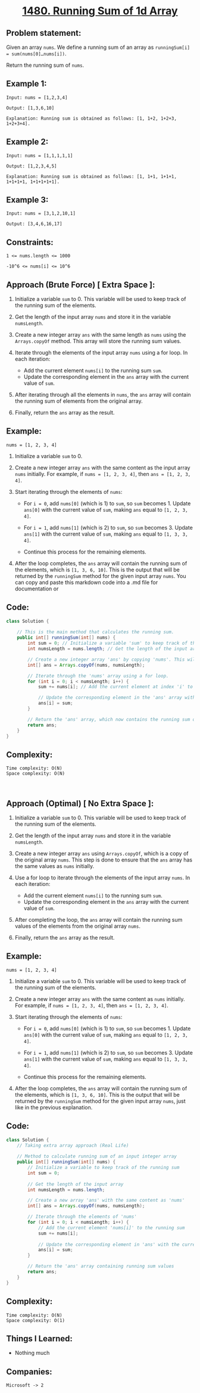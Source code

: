 <h1 align="center"><a href="https://leetcode.com/problems/running-sum-of-1d-array/" target="_blank">1480. Running Sum of 1d Array</a></h1>

## Problem statement:
Given an array `nums`. We define a running sum of an array as `runningSum[i] = sum(nums[0]…nums[i])`.

Return the running sum of `nums`.




## Example 1:

```
Input: nums = [1,2,3,4]

Output: [1,3,6,10]

Explanation: Running sum is obtained as follows: [1, 1+2, 1+2+3, 1+2+3+4].
```

## Example 2:

```
Input: nums = [1,1,1,1,1]

Output: [1,2,3,4,5]

Explanation: Running sum is obtained as follows: [1, 1+1, 1+1+1, 1+1+1+1, 1+1+1+1+1].
```


## Example 3:

```
Input: nums = [3,1,2,10,1]

Output: [3,4,6,16,17]
```


## Constraints:

```
1 <= nums.length <= 1000

-10^6 <= nums[i] <= 10^6
```





## Approach (Brute Force) [ Extra Space ]:

1. Initialize a variable `sum` to 0. This variable will be used to keep track of the running sum of the elements.

2. Get the length of the input array `nums` and store it in the variable `numsLength`.

3. Create a new integer array `ans` with the same length as `nums` using the `Arrays.copyOf` method. This array will store the running sum values.

4. Iterate through the elements of the input array `nums` using a for loop. In each iteration:

   - Add the current element `nums[i]` to the running sum `sum`.
   - Update the corresponding element in the `ans` array with the current value of `sum`.

5. After iterating through all the elements in `nums`, the `ans` array will contain the running sum of elements from the original array.

6. Finally, return the `ans` array as the result. 


## Example:
`nums = [1, 2, 3, 4]`

1. Initialize a variable `sum` to 0.

2. Create a new integer array `ans` with the same content as the input array `nums` initially. For example, if `nums = [1, 2, 3, 4]`, then `ans = [1, 2, 3, 4]`.

3. Start iterating through the elements of `nums`:

   - For `i = 0`, add `nums[0]` (which is 1) to `sum`, so `sum` becomes 1. Update `ans[0]` with the current value of `sum`, making `ans` equal to `[1, 2, 3, 4]`.

   - For `i = 1`, add `nums[1]` (which is 2) to `sum`, so `sum` becomes 3. Update `ans[1]` with the current value of `sum`, making `ans` equal to `[1, 3, 3, 4]`.

   - Continue this process for the remaining elements.

4. After the loop completes, the `ans` array will contain the running sum of the elements, which is `[1, 3, 6, 10]`. This is the output that will be returned by the `runningSum` method for the given input array `nums`.
You can copy and paste this markdown code into a .md file for documentation or 


## Code: 

```java
class Solution {
   
    // This is the main method that calculates the running sum.
    public int[] runningSum(int[] nums) {
        int sum = 0; // Initialize a variable 'sum' to keep track of the running sum.
        int numsLength = nums.length; // Get the length of the input array 'nums'.

        // Create a new integer array 'ans' by copying 'nums'. This will be used to store the running sum.
        int[] ans = Arrays.copyOf(nums, numsLength);

        // Iterate through the 'nums' array using a for loop.
        for (int i = 0; i < numsLength; i++) {
            sum += nums[i]; // Add the current element at index 'i' to the running sum.

            // Update the corresponding element in the 'ans' array with the current running sum.
            ans[i] = sum;
        }

        // Return the 'ans' array, which now contains the running sum of 'nums'.
        return ans;
    }
}
```



## Complexity:

```
Time complexity: O(N)  
Space complexity: O(N)
```



<br/>


## Approach (Optimal) [ No Extra Space ]:

1. Initialize a variable `sum` to 0. This variable will be used to keep track of the running sum of the elements.

2. Get the length of the input array `nums` and store it in the variable `numsLength`.

3. Create a new integer array `ans` using `Arrays.copyOf`, which is a copy of the original array `nums`. This step is done to ensure that the `ans` array has the same values as `nums` initially.

4. Use a for loop to iterate through the elements of the input array `nums`. In each iteration:

   - Add the current element `nums[i]` to the running sum `sum`.
   - Update the corresponding element in the `ans` array with the current value of `sum`.

5. After completing the loop, the `ans` array will contain the running sum values of the elements from the original array `nums`.

6. Finally, return the `ans` array as the result.

## Example:
`nums = [1, 2, 3, 4]`

1. Initialize a variable `sum` to 0. This variable will be used to keep track of the running sum of the elements.

2. Create a new integer array `ans` with the same content as `nums` initially. For example, if `nums = [1, 2, 3, 4]`, then `ans = [1, 2, 3, 4]`.

3. Start iterating through the elements of `nums`:

   - For `i = 0`, add `nums[0]` (which is 1) to `sum`, so `sum` becomes 1. Update `ans[0]` with the current value of `sum`, making `ans` equal to `[1, 2, 3, 4]`.

   - For `i = 1`, add `nums[1]` (which is 2) to `sum`, so `sum` becomes 3. Update `ans[1]` with the current value of `sum`, making `ans` equal to `[1, 3, 3, 4]`.

   - Continue this process for the remaining elements.

4. After the loop completes, the `ans` array will contain the running sum of the elements, which is `[1, 3, 6, 10]`. This is the output that will be returned by the `runningSum` method for the given input array `nums`, just like in the previous explanation.





## Code: 

```java
class Solution {
    // Taking extra array approach (Real Life) 
    
    // Method to calculate running sum of an input integer array
    public int[] runningSum(int[] nums) {
        // Initialize a variable to keep track of the running sum
        int sum = 0;
        
        // Get the length of the input array
        int numsLength = nums.length;

        // Create a new array 'ans' with the same content as 'nums'
        int[] ans = Arrays.copyOf(nums, numsLength);

        // Iterate through the elements of 'nums'
        for (int i = 0; i < numsLength; i++) {
            // Add the current element 'nums[i]' to the running sum
            sum += nums[i];
            
            // Update the corresponding element in 'ans' with the current value of 'sum'
            ans[i] = sum;
        }

        // Return the 'ans' array containing running sum values
        return ans;
    }
}
```



## Complexity:

```
Time complexity: O(N)  
Space complexity: O(1)
```





## Things I Learned:

- Nothing much
  


## Companies:

```
Microsoft -> 2
```





